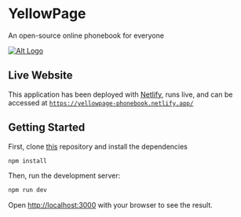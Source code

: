 # YellowPage
An open-source online phonebook for everyone

[![Alt Logo](https://yellowpage-phonebook.netlify.app/apple-touch-icon.png)](https://yellowpage-phonebook.netlify.app/)

## Live Website
This application has been deployed with [Netlify](https://www.netlify.com/), runs live, and can be accessed at [`https://yellowpage-phonebook.netlify.app/`](https://yellowpage-phonebook.netlify.app/)

## Getting Started
First, clone [this](https://github.com/ravmhmmd/phone-book.git) repository and install the dependencies
```bash
npm install
```
Then, run the development server:
```bash
npm run dev
```
Open [http://localhost:3000](http://localhost:3000) with your browser to see the result.
